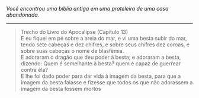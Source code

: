 _Você encontrou uma bíblia antiga em uma prateleira de uma casa abandonada._

---

> Trecho do Livro do Apocalipse (Capítulo 13)  
> E eu fiquei em pé sobre a areia do mar, e vi uma besta subir do mar, tendo sete cabeças e dez chifres, e sobre seus chifres dez coroas, e sobre suas cabeças o nome de blasfêmia.  
> E adoraram o dragão que deu poder à besta; e adoraram a besta, dizendo: Quem é semelhante à besta? quem é capaz de guerrear contra ela?  
> E lhe foi dado poder para dar vida à imagem da besta, para que a imagem da besta falasse e fizesse que todos os que não adorassem a imagem da besta fossem mortos
